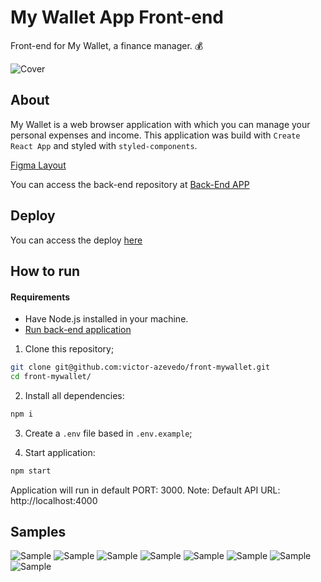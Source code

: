# My Wallet App Front-end

Front-end for My Wallet, a finance manager. :moneybag:

![Cover ](./doc/cover-mockup.png)

## About

My Wallet is a web browser application with which you can manage your personal expenses and income. This application was build with `Create React App` and styled with `styled-components`.

[Figma Layout](https://www.figma.com/file/p37uJdpZWRLED7YEwDFfUd/MyWallet?type=design&t=MA6lwbQegpQapTH1-0)

You can access the back-end repository at [Back-End APP](https://github.com/victor-azevedo/back-mywallet)

## Deploy

You can access the deploy [here](https://victor-dev-mywallet.vercel.app)

## How to run

#### Requirements

- Have Node.js installed in your machine.
- [Run back-end application](https://github.com/victor-azevedo/back-mywallet)

1. Clone this repository;

```bash
git clone git@github.com:victor-azevedo/front-mywallet.git
cd front-mywallet/
```

2. Install all dependencies:

```bash
npm i
```

3. Create a `.env` file based in `.env.example`;

4. Start application:

```bash
npm start
```

Application will run in default PORT: 3000.
Note: Default API URL: http://localhost:4000

## Samples

![Sample ](./doc/sign-in-page.png) ![Sample ](./doc/sign-up-page.png)
![Sample ](./doc/home-page.png) ![Sample ](./doc/home-page-sample.png)
![Sample ](./doc/incoming-page.png) ![Sample ](./doc/outgoing-page.png)
![Sample ](./doc/incoming-page-sample.png) ![Sample ](./doc/outgoing-page-sample.png)
